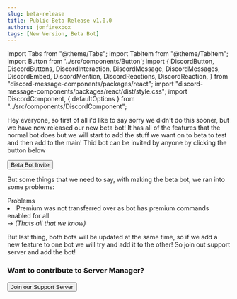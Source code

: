 ```yaml
---
slug: beta-release
title: Public Beta Release v1.0.0
authors: jonfirexbox
tags: [New Version, Beta Bot]
---
```

import Tabs from "@theme/Tabs";
import TabItem from "@theme/TabItem";
import Button from '../src/components/Button';
import { DiscordButton, DiscordButtons, DiscordInteraction, DiscordMessage, DiscordMessages, DiscordEmbed, DiscordMention, DiscordReactions, DiscordReaction, } from "discord-message-components/packages/react"; import "discord-message-components/packages/react/dist/style.css"; import DiscordComponent, { defaultOptions } from "../src/components/DiscordComponent";

Hey everyone, so first of all i'd like to say sorry we didn't do this sooner, but we have now released our new beta bot! It has all of the features that the normal bot does but we will start to add the stuff we want on to beta to test and then add to the main! Thid bot can be invited by anyone by clicking the button below

<div className="pyc-hero__actions">
  <Button link="https://discord.gg/6bCKvP24kb">Beta Bot Invite</Button>
</div>

But some things that we need to say, with making the beta bot, we ran into some problems:

<div className="box red animation no-background">
<div className="title">
Problems
</div>
<li>Premium was not transferred over as bot has premium commands enabled for all</li>
→ <em>(Thats all that we know)</em>
</div>

But last thing, both bots will be updated at the same time, so if we add a new feature to one bot we will try and add it to the other! So join out support server and add the bot!

<h3>Want to contribute to Server Manager?</h3>

<div className="pyc-hero__actions">
  <Button link="https://discord.gg/6bCKvP24kb">Join our Support Server</Button>
</div>
